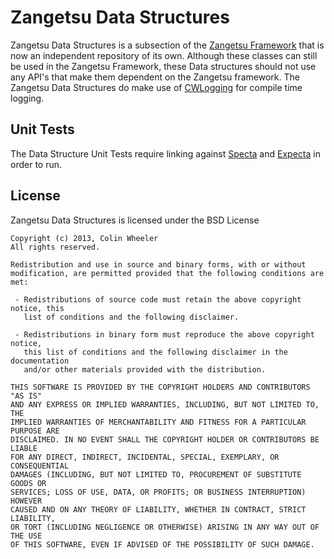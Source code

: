 # Zangetsu Data Structures

Zangetsu Data Structures is a subsection of the [Zangetsu Framework](https://github.com/Machx/Zangetsu) that is now an independent repository of its own. Although these classes can still be used in the Zangetsu Framework, these Data structures should not use any API's that make them dependent on the Zangetsu framework. The Zangetsu Data Structures do make use of [CWLogging](https://github.com/Machx/CWLogging) for compile time logging.

## Unit Tests

The Data Structure Unit Tests require linking against [Specta](https://github.com/petejkim/specta) and [Expecta](https://github.com/petejkim/expecta/) in order to run.

## License

Zangetsu Data Structures is licensed under the BSD License

```
Copyright (c) 2013, Colin Wheeler
All rights reserved.

Redistribution and use in source and binary forms, with or without
modification, are permitted provided that the following conditions are met:

 - Redistributions of source code must retain the above copyright notice, this
   list of conditions and the following disclaimer.

 - Redistributions in binary form must reproduce the above copyright notice,
   this list of conditions and the following disclaimer in the documentation
   and/or other materials provided with the distribution.

THIS SOFTWARE IS PROVIDED BY THE COPYRIGHT HOLDERS AND CONTRIBUTORS "AS IS"
AND ANY EXPRESS OR IMPLIED WARRANTIES, INCLUDING, BUT NOT LIMITED TO, THE
IMPLIED WARRANTIES OF MERCHANTABILITY AND FITNESS FOR A PARTICULAR PURPOSE ARE
DISCLAIMED. IN NO EVENT SHALL THE COPYRIGHT HOLDER OR CONTRIBUTORS BE LIABLE
FOR ANY DIRECT, INDIRECT, INCIDENTAL, SPECIAL, EXEMPLARY, OR CONSEQUENTIAL
DAMAGES (INCLUDING, BUT NOT LIMITED TO, PROCUREMENT OF SUBSTITUTE GOODS OR
SERVICES; LOSS OF USE, DATA, OR PROFITS; OR BUSINESS INTERRUPTION) HOWEVER
CAUSED AND ON ANY THEORY OF LIABILITY, WHETHER IN CONTRACT, STRICT LIABILITY,
OR TORT (INCLUDING NEGLIGENCE OR OTHERWISE) ARISING IN ANY WAY OUT OF THE USE
OF THIS SOFTWARE, EVEN IF ADVISED OF THE POSSIBILITY OF SUCH DAMAGE.
```
